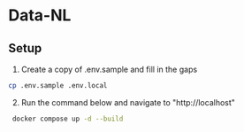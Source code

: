 # Data-NL

## Setup

1. Create a copy of .env.sample and fill in the gaps

```bash
cp .env.sample .env.local
```

2. Run the command below and navigate to "http://localhost"

```bash
 docker compose up -d --build
```
